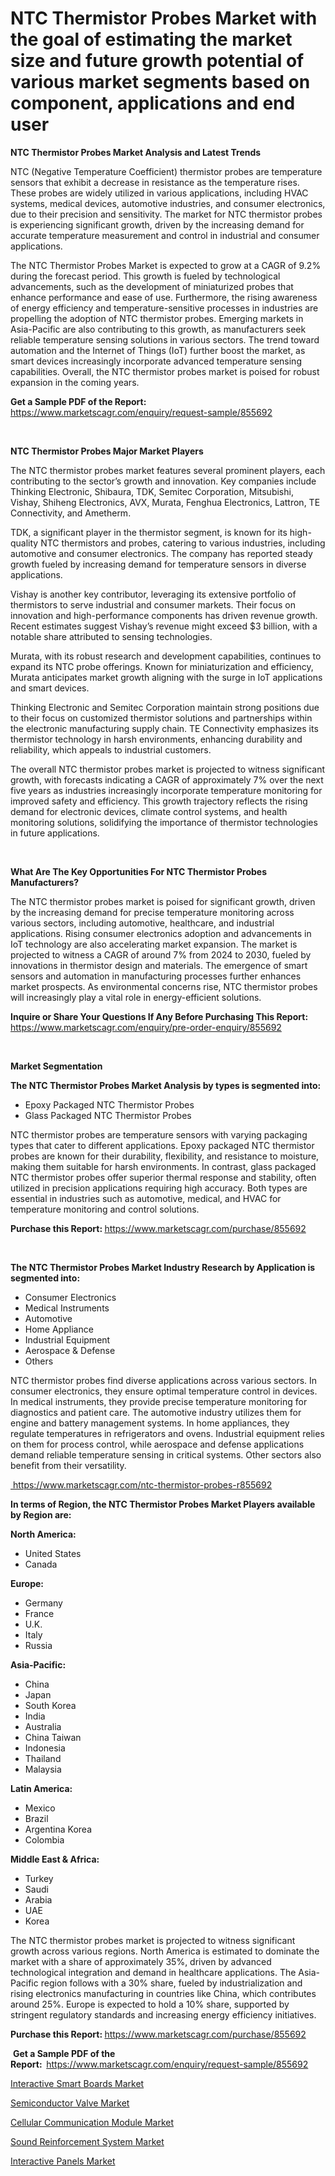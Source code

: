 <p><h1>NTC Thermistor Probes Market with the goal of estimating the market size and future growth potential of various market segments based on component, applications and end user</h1></p><p><strong>NTC Thermistor Probes Market Analysis and Latest Trends</strong></p>
<p><p>NTC (Negative Temperature Coefficient) thermistor probes are temperature sensors that exhibit a decrease in resistance as the temperature rises. These probes are widely utilized in various applications, including HVAC systems, medical devices, automotive industries, and consumer electronics, due to their precision and sensitivity. The market for NTC thermistor probes is experiencing significant growth, driven by the increasing demand for accurate temperature measurement and control in industrial and consumer applications.</p><p>The NTC Thermistor Probes Market is expected to grow at a CAGR of 9.2% during the forecast period. This growth is fueled by technological advancements, such as the development of miniaturized probes that enhance performance and ease of use. Furthermore, the rising awareness of energy efficiency and temperature-sensitive processes in industries are propelling the adoption of NTC thermistor probes. Emerging markets in Asia-Pacific are also contributing to this growth, as manufacturers seek reliable temperature sensing solutions in various sectors. The trend toward automation and the Internet of Things (IoT) further boost the market, as smart devices increasingly incorporate advanced temperature sensing capabilities. Overall, the NTC thermistor probes market is poised for robust expansion in the coming years.</p></p>
<p><strong>Get a Sample PDF of the Report:&nbsp;</strong> <a href="https://www.marketscagr.com/enquiry/request-sample/855692?utm_campaign=1868&utm_medium=2&utm_source=Github&utm_content=ia&utm_term=06042025&utm_id=ntc-thermistor-probes">https://www.marketscagr.com/enquiry/request-sample/855692</a></p>
<p>&nbsp;</p>
<p><strong>NTC Thermistor Probes Major Market Players</strong></p>
<p><p>The NTC thermistor probes market features several prominent players, each contributing to the sector’s growth and innovation. Key companies include Thinking Electronic, Shibaura, TDK, Semitec Corporation, Mitsubishi, Vishay, Shiheng Electronics, AVX, Murata, Fenghua Electronics, Lattron, TE Connectivity, and Ametherm.</p><p>TDK, a significant player in the thermistor segment, is known for its high-quality NTC thermistors and probes, catering to various industries, including automotive and consumer electronics. The company has reported steady growth fueled by increasing demand for temperature sensors in diverse applications.</p><p>Vishay is another key contributor, leveraging its extensive portfolio of thermistors to serve industrial and consumer markets. Their focus on innovation and high-performance components has driven revenue growth. Recent estimates suggest Vishay’s revenue might exceed $3 billion, with a notable share attributed to sensing technologies.</p><p>Murata, with its robust research and development capabilities, continues to expand its NTC probe offerings. Known for miniaturization and efficiency, Murata anticipates market growth aligning with the surge in IoT applications and smart devices.</p><p>Thinking Electronic and Semitec Corporation maintain strong positions due to their focus on customized thermistor solutions and partnerships within the electronic manufacturing supply chain. TE Connectivity emphasizes its thermistor technology in harsh environments, enhancing durability and reliability, which appeals to industrial customers.</p><p>The overall NTC thermistor probes market is projected to witness significant growth, with forecasts indicating a CAGR of approximately 7% over the next five years as industries increasingly incorporate temperature monitoring for improved safety and efficiency. This growth trajectory reflects the rising demand for electronic devices, climate control systems, and health monitoring solutions, solidifying the importance of thermistor technologies in future applications.</p></p>
<p>&nbsp;</p>
<p><strong>What Are The Key Opportunities For NTC Thermistor Probes Manufacturers?</strong></p>
<p><p>The NTC thermistor probes market is poised for significant growth, driven by the increasing demand for precise temperature monitoring across various sectors, including automotive, healthcare, and industrial applications. Rising consumer electronics adoption and advancements in IoT technology are also accelerating market expansion. The market is projected to witness a CAGR of around 7% from 2024 to 2030, fueled by innovations in thermistor design and materials. The emergence of smart sensors and automation in manufacturing processes further enhances market prospects. As environmental concerns rise, NTC thermistor probes will increasingly play a vital role in energy-efficient solutions.</p></p>
<p><strong>Inquire or Share Your Questions If Any Before Purchasing This Report:</strong> <a href="https://www.marketscagr.com/enquiry/pre-order-enquiry/855692?utm_campaign=1868&utm_medium=2&utm_source=Github&utm_content=ia&utm_term=06042025&utm_id=ntc-thermistor-probes">https://www.marketscagr.com/enquiry/pre-order-enquiry/855692</a></p>
<p>&nbsp;</p>
<p><strong>Market Segmentation</strong></p>
<p><strong>The NTC Thermistor Probes Market Analysis by types is segmented into:</strong></p>
<p><ul><li>Epoxy Packaged NTC Thermistor Probes</li><li>Glass Packaged NTC Thermistor Probes</li></ul></p>
<p><p>NTC thermistor probes are temperature sensors with varying packaging types that cater to different applications. Epoxy packaged NTC thermistor probes are known for their durability, flexibility, and resistance to moisture, making them suitable for harsh environments. In contrast, glass packaged NTC thermistor probes offer superior thermal response and stability, often utilized in precision applications requiring high accuracy. Both types are essential in industries such as automotive, medical, and HVAC for temperature monitoring and control solutions.</p></p>
<p><strong>Purchase this Report:&nbsp;</strong><a href="https://www.marketscagr.com/purchase/855692?utm_campaign=1868&utm_medium=2&utm_source=Github&utm_content=ia&utm_term=06042025&utm_id=ntc-thermistor-probes">https://www.marketscagr.com/purchase/855692</a></p>
<p>&nbsp;</p>
<p><strong>The NTC Thermistor Probes Market Industry Research by Application is segmented into:</strong></p>
<p><ul><li>Consumer Electronics</li><li>Medical Instruments</li><li>Automotive</li><li>Home Appliance</li><li>Industrial Equipment</li><li>Aerospace & Defense</li><li>Others</li></ul></p>
<p><p>NTC thermistor probes find diverse applications across various sectors. In consumer electronics, they ensure optimal temperature control in devices. In medical instruments, they provide precise temperature monitoring for diagnostics and patient care. The automotive industry utilizes them for engine and battery management systems. In home appliances, they regulate temperatures in refrigerators and ovens. Industrial equipment relies on them for process control, while aerospace and defense applications demand reliable temperature sensing in critical systems. Other sectors also benefit from their versatility.</p></p>
<p><a href="https://www.marketscagr.com/ntc-thermistor-probes-r855692?utm_campaign=1868&utm_medium=2&utm_source=Github&utm_content=ia&utm_term=06042025&utm_id=ntc-thermistor-probes">&nbsp;https://www.marketscagr.com/ntc-thermistor-probes-r855692</a></p>
<p><strong>In terms of Region, the NTC Thermistor Probes Market Players available by Region are:</strong></p>
<p>
    <p> <strong> North America: </strong>
        <ul>
            <li>United States</li>
            <li>Canada</li>
        </ul>
        </p> 
    <p> <strong> Europe: </strong>
        <ul>
            <li>Germany</li>
            <li>France</li>
            <li>U.K.</li>
            <li>Italy</li>
            <li>Russia</li>
        </ul>
        </p> 
    <p> <strong> Asia-Pacific: </strong>
        <ul>
            <li>China</li>
            <li>Japan</li>
            <li>South Korea</li>
            <li>India</li>
            <li>Australia</li>
            <li>China Taiwan</li>
            <li>Indonesia</li>
            <li>Thailand</li>
            <li>Malaysia</li>
        </ul>
        </p> 
    <p> <strong> Latin America: </strong>
        <ul>
            <li>Mexico</li>
            <li>Brazil</li>
            <li>Argentina Korea</li>
            <li>Colombia</li>
        </ul>
        </p> 
    <p> <strong> Middle East & Africa: </strong>
        <ul>
            <li>Turkey</li>
            <li>Saudi</li>
            <li>Arabia</li>
            <li>UAE</li>
            <li>Korea</li>
        </ul>
    </p>
    </p>
<p><p>The NTC thermistor probes market is projected to witness significant growth across various regions. North America is estimated to dominate the market with a share of approximately 35%, driven by advanced technological integration and demand in healthcare applications. The Asia-Pacific region follows with a 30% share, fueled by industrialization and rising electronics manufacturing in countries like China, which contributes around 25%. Europe is expected to hold a 10% share, supported by stringent regulatory standards and increasing energy efficiency initiatives.</p></p>
<p><strong>Purchase this Report: </strong><a href="https://www.marketscagr.com/purchase/855692?utm_campaign=1868&utm_medium=2&utm_source=Github&utm_content=ia&utm_term=06042025&utm_id=ntc-thermistor-probes">https://www.marketscagr.com/purchase/855692</a></p>
<p>&nbsp;<strong>Get a Sample PDF of the Report:&nbsp;&nbsp;</strong><a href="https://www.marketscagr.com/enquiry/request-sample/855692?utm_campaign=1868&utm_medium=2&utm_source=Github&utm_content=ia&utm_term=06042025&utm_id=ntc-thermistor-probes">https://www.marketscagr.com/enquiry/request-sample/855692</a></p>
<p><strong></strong></p>
<p><p><a href="https://github.com/nyanikumchu/Market-Research-Report-List-1/blob/main/interactive-smart-boards-market.md?utm_campaign=1868&utm_medium=2&utm_source=Github&utm_content=ia&utm_term=06042025&utm_id=ntc-thermistor-probes">Interactive Smart Boards Market</a></p><p><a href="https://github.com/goliareanoyh/Market-Research-Report-List-1/blob/main/semiconductor-valve-market.md?utm_campaign=1868&utm_medium=2&utm_source=Github&utm_content=ia&utm_term=06042025&utm_id=ntc-thermistor-probes">Semiconductor Valve Market</a></p><p><a href="https://github.com/knazsdadeyvw/Market-Research-Report-List-1/blob/main/cellular-communication-module-market.md?utm_campaign=1868&utm_medium=2&utm_source=Github&utm_content=ia&utm_term=06042025&utm_id=ntc-thermistor-probes">Cellular Communication Module Market</a></p><p><a href="https://github.com/aarenlazosw3/Market-Research-Report-List-1/blob/main/sound-reinforcement-system-market.md?utm_campaign=1868&utm_medium=2&utm_source=Github&utm_content=ia&utm_term=06042025&utm_id=ntc-thermistor-probes">Sound Reinforcement System Market</a></p><p><a href="https://github.com/naanaafranxu/Market-Research-Report-List-1/blob/main/interactive-panels-market.md?utm_campaign=1868&utm_medium=2&utm_source=Github&utm_content=ia&utm_term=06042025&utm_id=ntc-thermistor-probes">Interactive Panels Market</a></p></p>